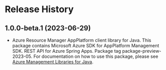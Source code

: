 # Release History

## 1.0.0-beta.1 (2023-06-29)

- Azure Resource Manager AppPlatform client library for Java. This package contains Microsoft Azure SDK for AppPlatform Management SDK. REST API for Azure Spring Apps. Package tag package-preview-2023-05. For documentation on how to use this package, please see [Azure Management Libraries for Java](https://aka.ms/azsdk/java/mgmt).
